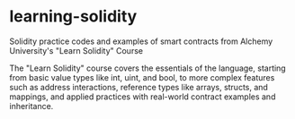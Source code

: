 # learning-solidity
Solidity practice codes and examples of smart contracts from Alchemy University's "Learn Solidity" Course

The "Learn Solidity" course covers the essentials of the language, starting from basic value types like int, uint, and bool, to more complex features such as address interactions, reference types like arrays, structs, and mappings, and applied practices with real-world contract examples and inheritance.
